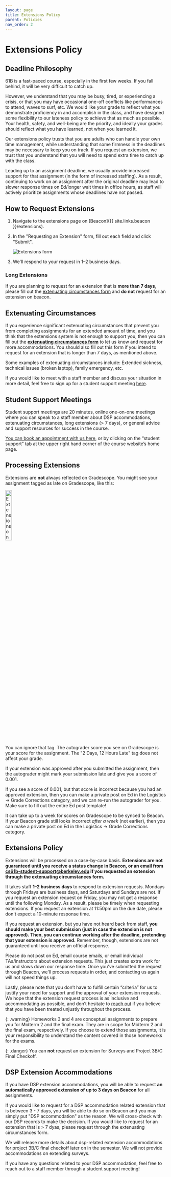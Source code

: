 ```yaml
---
layout: page
title: Extensions Policy
parent: Policies
nav_order: 2
---
```


# Extensions Policy

## Deadline Philosophy

61B is a fast-paced course, especially in the first few weeks. If you fall behind, it will be very difficult to catch up.

However, we understand that you may be busy, tired, or experiencing a crisis, or that you may have occasional one-off conflicts like performances to attend, waves to surf, etc. We would like your grade to reflect what you demonstrate proficiency in and accomplish in the class, and have designed some flexibility to our lateness policy to achieve that as much as possible. Your health, safety, and well-being are the priority, and ideally your grades should reflect what you have learned, not when you learned it.

Our extensions policy trusts that you are adults who can handle your own time management, while understanding that some firmness in the deadlines may be necessary to keep you on track. If you request an extension, we trust that you understand that you will need to spend extra time to catch up with the class.


<!-- Our deadlines are set up to give you time before midterms to study (with no other assignments due). They are also set up so that you are not expected to work over weekends, holidays (e.g. Thanksgiving break), or RRR week. If you request too many extensions and fall behind, this may no longer be true, but that's your prerogative. -->

Leading up to an assignment deadline, we usually provide increased support for that assignment (in the form of increased staffing). As a result, continuing to work on an assignment after the original deadline may lead to slower response times on Ed/longer wait times in office hours, as staff will actively prioritize assignments whose deadlines have not passed.


## How to Request Extensions

1. Navigate to the extensions page on [Beacon]({{ site.links.beacon }}/extensions).
2. In the "Requesting an Extension" form, fill out each field and click "Submit".

   ![Extensions form](../extensions-img/extensions-form.png)

3. We'll respond to your request in 1–2 business days.

### Long Extensions
If you are planning to request for an extension that is **more than 7 days**, please fill out the 
[extenuating circumstances form]({{site.links.extenuating_circumstances}}) and **do not** request for an extension on beacon. 

## Extenuating Circumstances

If you experience significant extenuating circumstances that prevent you from completing assignments for an extended amount of time, and you think that the extensions system is not enough to support you, then you can fill out the [**extenuating circumstances form**]({{site.links.extenuating_circumstances}}) to let us know and request for more accommodations. You should also fill out this form if you intend to request for an extension that is longer than 7 days, as mentioned above. 

Some examples of extenuating circumstances include: Extended sickness, technical issues (broken laptop), family emergency, etc.

If you would like to meet with a staff member and discuss your situation in more detail, feel free to sign up for a student support meeting [here]({{site.links.student_support_meetings}}).

## Student Support Meetings
Student support meetings are 20 minutes, online one-on-one meetings where you can speak to a staff member about DSP accommodations, extenuating circumstances, long extensions (> 7 days), or general advice and support resources for success in the course. 

[You can book an appointment with us here]({{site.links.student_support_meetings}}), or by clicking on the “student support” tab at the upper right hand corner of the course website’s home page.

## Processing Extensions

Extensions are **not** always reflected on Gradescope. You might see your assignment tagged as late on Gradescope, like this:

<img alt="Extensions on Gradescope" src="../extensions-img/extensions-gradescope.png" width="20%">

You can ignore that tag. The autograder score you see on Gradescope is your score for the assignment. The "2 Days, 12 Hours Late" tag does not affect your grade.

If your extension was approved after you submitted the assignment, then the autograder might mark your submission late and give you a score of 0.001.

If you see a score of 0.001, but that score is incorrect because you had an approved extension, then you can make a private post on Ed in the Logistics &#8594; Grade Corrections category, and we can re-run the autograder for you. Make sure to fill out the entire Ed post template!

It can take up to a week for scores on Gradescope to be synced to Beacon. If your Beacon grade still looks incorrect *after a week* (not earlier), then you can make a private post on Ed in the Logistics &#8594; Grade Corrections category.


## Extensions Policy

Extensions will be processed on a case-by-case basis. **Extensions are not guaranteed until you receive a status change in Beacon, or an email from cs61b-student-support@berkeley.edu if you requested an extension through the extenuating circumstances form.**

It takes staff **1–2 business days** to respond to extension requests. Mondays through Fridays are business days, and Saturdays and Sundays are not. If you request an extension request on Friday, you may not get a response until the following Monday. As a result, please be timely when requesting extensions. If you request an extension at 11:50pm on the due date, please don't expect a 10-minute response time.

If you request an extension, but you have not heard back from staff, **you should make your best submission (just in case the extension is not approved). Then, you can continue working after the deadline, pretending that your extension is approved.** Remember, though, extensions are not guaranteed until you receive an official response.

Please do not post on Ed, email course emails, or email individual TAs/instructors about extension requests. This just creates extra work for us and slows down our response time. Once you've submitted the request through Beacon, we'll process requests in order, and contacting us again will not speed things up.

Lastly, please note that you don’t have to fulfill certain “criteria” for us to justify your need for support and the approval of your extension requests. We hope that the extension request process is as inclusive and accommodating as possible, and don’t hesitate to [reach out](https://forms.gle/LFrSoU8euTCsxLdQA) if you believe that you have been treated unjustly throughout the process. 

{: .warning}
Homeworks 3 and 4 are conceptual assignments to prepare you for Midterm 2 and the final exam. They are in scope for Midterm 2 and the final exam, respectively. If you choose to extend those assignments, it is your responsibility to understand the content covered in those homeworks for the exams.

{: .danger}
You can **not** request an extension for Surveys and Project 3B/C Final Checkoff.

## DSP Extension Accommodations

If you have DSP extension accommodations, you will be able to request **an automatically approved extension of up to 3 days on Beacon** for all assignments.

If you would like to request for a DSP accommodation related extension that is between 3 - 7 days,  you will be able to do so on Beacon and you may simply put "DSP accommodation" as the reason. We will cross-check with our DSP records to make the decision. If you would like to request for an extension that is > 7 dyas, please request through the extenuating circumstances form. 

We will release more details about dsp-related extension accommodations for project 3B/C final checkoff later on in the semester. We will not provide accommodations on extending surveys. 

If you have any questions related to your DSP accommodation, feel free to reach out to a staff member through a student support meeting! 
